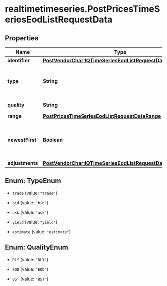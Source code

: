 # realtimetimeseries.PostPricesTimeSeriesEodListRequestData

## Properties

Name | Type | Description | Notes
------------ | ------------- | ------------- | -------------
**identifier** | [**PostVendorChartIQTimeSeriesEodListRequestDataIdentifier**](PostVendorChartIQTimeSeriesEodListRequestDataIdentifier.md) |  | 
**type** | **String** | Type of the price as configured for the customer. | Value | Description | | --- | --- | | trade | Trade price (ordinary, auction, pre or post-trading). | | bid | Bid price. | | ask | Ask price. | | yield | Yield price. | | estimate | Estimated price. |   | [optional] [default to &#39;trade&#39;]
**quality** | **String** | Quality of the price. | Value | Description | | --- | --- | | DLY | Delayed: intraday prices with an exchange-imposed delay of usually 15 to 30 minutes. | | EOD | End-of-day: prices updated once per day after the close of trading, possibly with an exchange-imposed delay of several hours or days. | | BST | Best: choose the price quality with the least delay, as entitled for the client. |   | [optional] [default to &#39;DLY&#39;]
**range** | [**PostPricesTimeSeriesEodListRequestDataRange**](PostPricesTimeSeriesEodListRequestDataRange.md) |  | 
**newestFirst** | **Boolean** | Deliver the chronological last part of the requested data first. | [optional] [default to false]
**adjustments** | [**PostVendorChartIQTimeSeriesEodListRequestDataAdjustments**](PostVendorChartIQTimeSeriesEodListRequestDataAdjustments.md) |  | [optional] 



## Enum: TypeEnum


* `trade` (value: `"trade"`)

* `bid` (value: `"bid"`)

* `ask` (value: `"ask"`)

* `yield` (value: `"yield"`)

* `estimate` (value: `"estimate"`)





## Enum: QualityEnum


* `DLY` (value: `"DLY"`)

* `EOD` (value: `"EOD"`)

* `BST` (value: `"BST"`)




